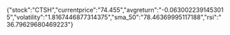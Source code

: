 {"stock":"CTSH","currentprice":"74.455","avgreturn":"-0.0630022391453015","volatility":"1.8167446877314375","sma_50":"78.46369995117188","rsi":"36.79629680469223"}